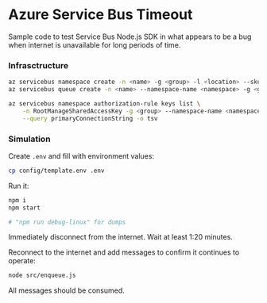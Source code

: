 # Azure Service Bus Timeout

Sample code to test Service Bus Node.js SDK in what appears to be a bug when internet is unavailable for long periods of time.

### Infrasctructure

```sh
az servicebus namespace create -n <name> -g <group> -l <location> --sku Basic
az servicebus queue create -n <name> --namespace-name <namespace> -g <group>

az servicebus namespace authorization-rule keys list \
    -n RootManageSharedAccessKey -g <group> --namespace-name <namespace> \
    --query primaryConnectionString -o tsv
```

### Simulation

Create `.env` and fill with environment values:

```sh
cp config/template.env .env
```

Run it:

```sh
npm i
npm start

# "npm run debug-linux" for dumps
```

Immediately disconnect from the internet. Wait at least 1:20 minutes.

Reconnect to the internet and add messages to confirm it continues to operate:

```sh
node src/enqueue.js
```

All messages should be consumed.